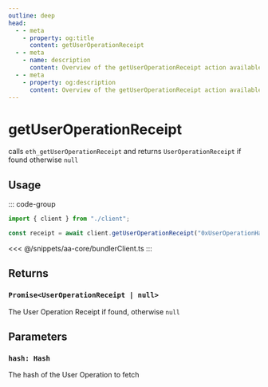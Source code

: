 ```yaml
---
outline: deep
head:
  - - meta
    - property: og:title
      content: getUserOperationReceipt
  - - meta
    - name: description
      content: Overview of the getUserOperationReceipt action available on the BundlerClient
  - - meta
    - property: og:description
      content: Overview of the getUserOperationReceipt action available on the BundlerClient
---
```


# getUserOperationReceipt

calls `eth_getUserOperationReceipt` and returns `UserOperationReceipt` if found otherwise `null`

## Usage

::: code-group

```ts [example.ts]
import { client } from "./client";

const receipt = await client.getUserOperationReceipt("0xUserOperationHash");
```

<<< @/snippets/aa-core/bundlerClient.ts
:::

## Returns

### `Promise<UserOperationReceipt | null>`

The User Operation Receipt if found, otherwise `null`

## Parameters

### `hash: Hash`

The hash of the User Operation to fetch
